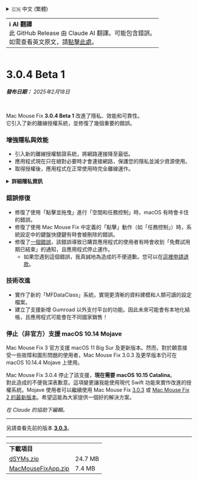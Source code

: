 <details>
<summary>🇨🇳 中文 (繁體)</summary>

[🇬🇧 English (GitHub)](https://github.com/noah-nuebling/mac-mouse-fix/releases/tag/3.0.4-Beta-1)\
[🇦🇩 Català](https://redirect.macmousefix.com/?target=mmf-release&tag=3.0.4-Beta-1&locale=ca)\
[🇩🇪 Deutsch](https://redirect.macmousefix.com/?target=mmf-release&tag=3.0.4-Beta-1&locale=de)\
[🇪🇸 Español](https://redirect.macmousefix.com/?target=mmf-release&tag=3.0.4-Beta-1&locale=es)\
[🇫🇷 Français](https://redirect.macmousefix.com/?target=mmf-release&tag=3.0.4-Beta-1&locale=fr)\
[🇮🇩 Indonesia](https://redirect.macmousefix.com/?target=mmf-release&tag=3.0.4-Beta-1&locale=id)\
[🇮🇹 Italiano](https://redirect.macmousefix.com/?target=mmf-release&tag=3.0.4-Beta-1&locale=it)\
[🇭🇺 Magyar](https://redirect.macmousefix.com/?target=mmf-release&tag=3.0.4-Beta-1&locale=hu)\
[🇳🇱 Nederlands](https://redirect.macmousefix.com/?target=mmf-release&tag=3.0.4-Beta-1&locale=nl)\
[🇵🇱 Polski](https://redirect.macmousefix.com/?target=mmf-release&tag=3.0.4-Beta-1&locale=pl)\
[🇧🇷 Português (Brasil)](https://redirect.macmousefix.com/?target=mmf-release&tag=3.0.4-Beta-1&locale=pt-BR)\
[🇵🇹 Português (Portugal)](https://redirect.macmousefix.com/?target=mmf-release&tag=3.0.4-Beta-1&locale=pt-PT)\
[🇷🇴 Română](https://redirect.macmousefix.com/?target=mmf-release&tag=3.0.4-Beta-1&locale=ro)\
[🇸🇪 Svenska](https://redirect.macmousefix.com/?target=mmf-release&tag=3.0.4-Beta-1&locale=sv)\
[🇻🇳 Tiếng Việt](https://redirect.macmousefix.com/?target=mmf-release&tag=3.0.4-Beta-1&locale=vi)\
[🇹🇷 Türkçe](https://redirect.macmousefix.com/?target=mmf-release&tag=3.0.4-Beta-1&locale=tr)\
[🇨🇿 Čeština](https://redirect.macmousefix.com/?target=mmf-release&tag=3.0.4-Beta-1&locale=cs)\
[🇬🇷 Ελληνικά](https://redirect.macmousefix.com/?target=mmf-release&tag=3.0.4-Beta-1&locale=el)\
[🇷🇺 Русский](https://redirect.macmousefix.com/?target=mmf-release&tag=3.0.4-Beta-1&locale=ru)\
[🇺🇦 Українська](https://redirect.macmousefix.com/?target=mmf-release&tag=3.0.4-Beta-1&locale=uk)\
[🇮🇱 עברית](https://redirect.macmousefix.com/?target=mmf-release&tag=3.0.4-Beta-1&locale=he)\
[🇸🇦 العربية](https://redirect.macmousefix.com/?target=mmf-release&tag=3.0.4-Beta-1&locale=ar)\
[🇮🇳 हिन्दी](https://redirect.macmousefix.com/?target=mmf-release&tag=3.0.4-Beta-1&locale=hi)\
[🇹🇭 ไทย](https://redirect.macmousefix.com/?target=mmf-release&tag=3.0.4-Beta-1&locale=th)\
[🇨🇳 中文 (简体)](https://redirect.macmousefix.com/?target=mmf-release&tag=3.0.4-Beta-1&locale=zh-Hans)\
**🇨🇳 中文 (繁體)**\
[🇭🇰 中文（香港)](https://redirect.macmousefix.com/?target=mmf-release&tag=3.0.4-Beta-1&locale=zh-HK)\
[🇯🇵 日本語](https://redirect.macmousefix.com/?target=mmf-release&tag=3.0.4-Beta-1&locale=ja)\
[🇰🇷 한국어](https://redirect.macmousefix.com/?target=mmf-release&tag=3.0.4-Beta-1&locale=ko)\
[Help translate Mac Mouse Fix to different languages!](https://github.com/noah-nuebling/mac-mouse-fix/discussions/731)
</details>
<table align=><td>
<b>ℹ️ AI 翻譯</b><br>
此 GitHub Release 由 Claude AI 翻譯。可能包含錯誤。<br>
如需查看英文原文，請<a href="https://github.com/noah-nuebling/mac-mouse-fix/releases/tag/3.0.4-Beta-1">點擊此處</a>。
</td></table>

<table></table>

# 3.0.4 Beta 1
***發布日期：** 2025年2月18日*

<br>

Mac Mouse Fix **3.0.4 Beta 1** 改進了隱私、效能和可靠性。\
它引入了新的離線授權系統，並修復了幾個重要的錯誤。

### 增強隱私與效能

- 引入新的離線授權驗證系統，將網路連接降至最低。
- 應用程式現在只在絕對必要時才會連接網路，保護您的隱私並減少資源使用。
- 取得授權後，應用程式在正常使用時完全離線運作。

<details>
<summary><b>詳細隱私資訊</b></summary>
先前版本在每次啟動時都會線上驗證授權，這可能導致連接記錄被第三方伺服器（GitHub 和 Gumroad）儲存。新系統消除了不必要的連接 – 在初次授權啟用後，只有在本地授權資料損壞時才會連接網路。
<br><br>
雖然我個人從未記錄任何使用者行為，但先前的系統理論上允許第三方伺服器記錄 IP 位址和連接時間。Gumroad 也可能記錄您的授權金鑰，並可能將其與您購買 Mac Mouse Fix 時提供的個人資訊相關聯。
<br><br>
在建立原始授權系統時，我並未考慮這些細微的隱私問題，但現在，Mac Mouse Fix 已盡可能做到私密且不需要網路連接！
<br><br>
另請參閱 <a href=https://gumroad.com/privacy>Gumroad 的隱私政策</a>和我的這則 <a href=https://github.com/noah-nuebling/mac-mouse-fix/issues/976#issuecomment-2140955801>GitHub 評論</a>。

</details>

### 錯誤修復

- 修復了使用「點擊並拖曳」進行「空間和任務控制」時，macOS 有時會卡住的錯誤。
- 修復了使用 Mac Mouse Fix 中定義的「點擊」動作（如「任務控制」）時，系統設定中的鍵盤快捷鍵有時會被刪除的錯誤。
- 修復了[一個錯誤](https://github.com/noah-nuebling/mac-mouse-fix/issues?q=state%3Aopen%20label%3A%22%27Free%20days%20are%20over%27%20bug%22)，該錯誤導致已購買應用程式的使用者有時會收到「免費試用期已結束」的通知，且應用程式停止運作。
    - 如果您遇到這個錯誤，我真誠地為造成的不便道歉。您可以在[這裡申請退款](https://redirect.macmousefix.com/?message=&target=mmf-apply-for-refund&locale=zh-Hant)。

### 技術改進

- 實作了新的「MFDataClass」系統，實現更清晰的資料建模和人類可讀的設定檔案。
- 建立了支援新增 Gumroad 以外支付平台的功能。因此未來可能會有本地化結帳，且應用程式可能會在不同國家銷售！

### 停止（非官方）支援 macOS 10.14 Mojave

Mac Mouse Fix 3 官方支援 macOS 11 Big Sur 及更新版本。然而，對於願意接受一些故障和圖形問題的使用者，Mac Mouse Fix 3.0.3 及更早版本仍可在 macOS 10.14.4 Mojave 上使用。

Mac Mouse Fix 3.0.4 停止了該支援，**現在需要 macOS 10.15 Catalina**。\
對此造成的不便我深表歉意。這項變更讓我能使用現代 Swift 功能來實作改進的授權系統。Mojave 使用者可以繼續使用 Mac Mouse Fix [3.0.3](https://redirect.macmousefix.com/?target=mmf-release&tag=3.0.3&locale=zh-Hant) 或 [Mac Mouse Fix 2 的最新版本](https://redirect.macmousefix.com/?target=mmf2-latest&locale=zh-Hant)。希望這能為大家提供一個好的解決方案。

*在 Claude 的協助下編輯。*

---

另請查看先前的版本 [**3.0.3**](https://redirect.macmousefix.com/?target=mmf-release&tag=3.0.3&locale=zh-Hant)。

---

<table align="start">
<tr>
    <td colspan=2>
        <b>下載項目</b>
    </td>
</tr>
<tr>
    <td><a href="https://github.com/noah-nuebling/mac-mouse-fix/releases/download/3.0.4-Beta-1/dSYMs.zip">dSYMs.zip</a></td>
    <td>24.7 MB</td>
</tr>
<tr>
    <td><a href="https://github.com/noah-nuebling/mac-mouse-fix/releases/download/3.0.4-Beta-1/MacMouseFixApp.zip">MacMouseFixApp.zip</a></td>
    <td>7.4 MB</td>
</tr>
</table>